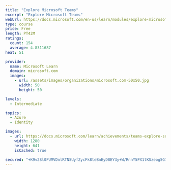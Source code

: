 ```yaml
---
title: "Explore Microsoft Teams"
excerpt: "Explore Microsoft Teams"
webUrl: https://docs.microsoft.com/en-us/learn/modules/explore-microsoft-teams/
type: course
price: Free
length: PT42M
ratings:
  count: 154
  average: 4.8311687
heat: 51

provider:
  name: Microsoft Learn
  domain: microsoft.com
  images:
    - url: /assets/images/organizations/microsoft.com-50x50.jpg
      width: 50
      height: 50

levels:
  - Intermediate

topics:
  - Azure
  - Identity

images:
  - url: https://docs.microsoft.com/learn/achievements/teams-explore-social.png
    width: 1280
    height: 641
    isCached: true

secured: "+K9v2Sl0PUMVDnlRTNSUyfZycFk8teBnEyD8EY3y+W/RnnY5PX1tKSzeogSG7/cilpYmNN5nicCuwTIj2Dyg7xdfBg6Q/KUAJdXDQ4EGvKM6RbSsQrvH+EVtFCw2hyORhWtXwAfJ5T7skvKclTWQOebKRkMtDmwjFSrL+UHaMQvyDZsH/YHYGpZ+MiKuoICDd5jFkwdxNTD0oCnuRjv8pMWD3r5P5kGjpaZpqaaCphqfUu2gqx/wqf2OsgObf3Gu3k1bzDHWmDGbVsXaV30y2BgNogqbiBf+ErU4AUWDeBCG/36Ks6y7DSqRPp3KiEqzTLA71T3P0M9S4hdRy88ZWD9p72gXnXiFtKvGG02pvT6i5fP0UN+b9QzTZ4H8JaSOY0DPZ5oJ8o2g9si3xZP7moLkPSVbstE5BzY7xD2BIik=;WguM65OmTXMBvkRe4DrJLA=="
---
```


